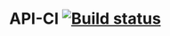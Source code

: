 
# API-CI [![Build status](https://ci.appveyor.com/api/projects/status/qbs3hklhow7dtelp?svg=true)](https://ci.appveyor.com/project/Merkulov-Vladimir/api-ci)
